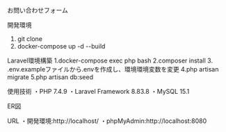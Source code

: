 お問い合わせフォーム

開発環境
1. git clone
2. docker-compose up -d --build

Laravel環境構築
1.docker-compose exec php bash
2.composer install
3. .env.exampleファイルから.envを作成し、環境環境変数を変更
4.php artisan migrate
5.php artisan db:seed

使用技術
・PHP 7.4.9
・Laravel Framework 8.83.8
・MySQL 15.1

ER図


URL
・開発環境:http://localhost/
・phpMyAdmin:http://localhost:8080
